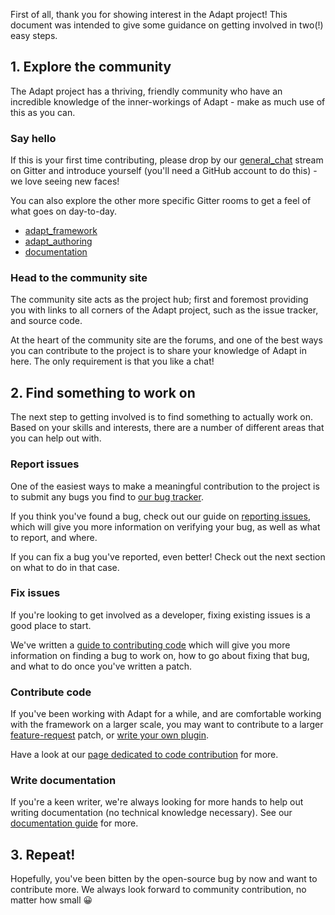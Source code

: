 First of all, thank you for showing interest in the Adapt project! This document was intended to give some guidance on getting involved in two(!) easy steps.


## 1. Explore the community

The Adapt project has a thriving, friendly community who have an incredible knowledge of the inner-workings of Adapt - make as much use of this as you can. 

### Say hello

If this is your first time contributing, please drop by our [general_chat](https://gitter.im/adaptlearning/general_chat) stream on Gitter and introduce yourself (you'll need a GitHub account to do this) - we love seeing new faces!

You can also explore the other more specific Gitter rooms to get a feel of what goes on day-to-day.

- [adapt_framework](https://gitter.im/adaptlearning/adapt_framework)
- [adapt_authoring](https://gitter.im/adaptlearning/adapt_authoring)
- [documentation](https://gitter.im/adaptlearning/documentation)

### Head to the community site

The community site acts as the project hub; first and foremost providing you with links to all corners of the Adapt project, such as the issue tracker, and source code.

At the heart of the community site are the forums, and one of the best ways you can contribute to the project is to share your knowledge of Adapt in here. The only requirement is that you like a chat!


## 2. Find something to work on

The next step to getting involved is to find something to actually work on. Based on your skills and interests, there are a number of different areas that you can help out with.

### Report issues

One of the easiest ways to make a meaningful contribution to the project is to submit any bugs you find to [our bug tracker](https://adaptlearning.atlassian.net/).

If you think you've found a bug, check out our guide on [reporting issues](https://github.com/adaptlearning/adapt_framework/wiki/Bugs-and-features), which will give you more information on verifying your bug, as well as what to report, and where.

If you can fix a bug you've reported, even better! Check out the next section on what to do in that case.

### Fix issues

If you're looking to get involved as a developer, fixing existing issues is a good place to start.

We've written a [guide to contributing code](https://github.com/adaptlearning/adapt_framework/wiki/Contributing-code) which will give you more information on finding a bug to work on, how to go about fixing that bug, and what to do once you've written a patch.

### Contribute code

If you've been working with Adapt for a while, and are comfortable working with the framework on a larger scale, you may want to contribute to a larger [feature-request](https://adaptlearning.atlassian.net/browse/ABU-698?filter=10801) patch, or [write your own plugin](https://github.com/adaptlearning/adapt_framework/wiki/Developing-plugins).

Have a look at our [page dedicated to code contribution](https://github.com/adaptlearning/adapt_framework/wiki/Contributing-code) for more.

### Write documentation

If you're a keen writer, we're always looking for more hands to help out writing documentation (no technical knowledge necessary). See our [documentation guide](https://github.com/adaptlearning/adapt_framework/wiki/Writing-documentation) for more.


## 3. Repeat!

Hopefully, you've been bitten by the open-source bug by now and want to contribute more. We always look forward to community contribution, no matter how small :grinning: 